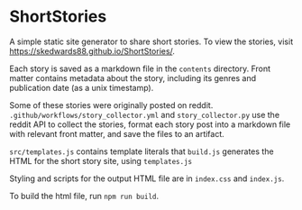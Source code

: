 # ShortStories

A simple static site generator to share short stories. To view the stories, visit https://skedwards88.github.io/ShortStories/.

Each story is saved as a markdown file in the `contents` directory. Front matter contains metadata about the story, including its genres and publication date (as a unix timestamp).

Some of these stories were originally posted on reddit. `.github/workflows/story_collector.yml` and `story_collector.py` use the reddit API to collect the stories, format each story post into a markdown file with relevant front matter, and save the files to an artifact.

`src/templates.js` contains template literals that 
`build.js` generates the HTML for the short story site, using `templates.js`

Styling and scripts for the output HTML file are in `index.css` and `index.js`. 

To build the html file, run `npm run build`.